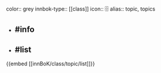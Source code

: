 color:: grey
innbok-type:: [[class]]
icon:: 🗄️
alias:: topic, topics

- ## #info 

- ## #list 
{{embed [[innBoK/class/topic/list]]}}

